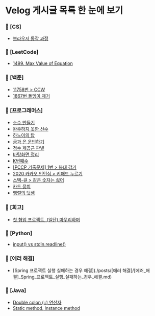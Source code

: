 # Velog 게시글 목록 한 눈에 보기
### 📁 [CS]
- [브라우저 동작 과정](./posts/[CS]/[CS]_브라우저_동작_과정.md)  
### 📁 [LeetCode]
- [1499. Max Value of Equation](./posts/[LeetCode]/[LeetCode]_1499._Max_Value_of_Equation.md)  
### 📁 [백준]
- [11758번 > CCW](./posts/[백준]/[백준]_11758번_>_CCW.md)  
- [1867번 돌멩이 제거](./posts/[백준]/[백준]_1867번_돌멩이_제거.md)  
### 📁 [프로그래머스]
- [소수 만들기](./posts/[프로그래머스]/[프로그래머스]_소수_만들기.md)  
- [완주하지 못한 선수](./posts/[프로그래머스]/[프로그래머스]_완주하지_못한_선수.md)  
- [하노이의 탑](./posts/[프로그래머스]/[프로그래머스]_하노이의_탑.md)  
- [금과 은 운반하기](./posts/[프로그래머스]/[프로그래머스]_금과_은_운반하기.md)  
- [정수 제곱근 판별](./posts/[프로그래머스]/[프로그래머스]_정수_제곱근_판별.md)  
- [바탕화면 정리](./posts/[프로그래머스]/[프로그래머스]_바탕화면_정리.md)  
- [K번째수](./posts/[프로그래머스]/[프로그래머스]_K번째수.md)  
- [[PCCP 기출문제] 1번 > 붕대 감기](./posts/[프로그래머스]/[프로그래머스]_[PCCP_기출문제]_1번_>_붕대_감기.md)  
- [2020 카카오 인턴십 > 키패드 누르기](./posts/[프로그래머스]/[프로그래머스]_2020_카카오_인턴십_>_키패드_누르기.md)  
- [스택-큐 > 같은 숫자는 싫어](./posts/[프로그래머스]/[프로그래머스]_스택-큐_>_같은_숫자는_싫어.md)  
- [카드 뭉치](./posts/[프로그래머스]/[프로그래머스]_카드_뭉치.md)  
- [행렬의 덧셈](./posts/[프로그래머스]/[프로그래머스]_행렬의_덧셈.md)  
### 📁 [회고]
- [첫 협업 프로젝트, (일단) 마무리하며](./posts/[회고]/[회고]_첫_협업_프로젝트,_(일단)_마무리하며.md)  
### 📁 [Python]
- [input() vs stdin.readline()](./posts/[Python]/[Python]_input()_vs_stdin.readline().md)  
### 📁 [에러 해결]
- [Spring 프로젝트 실행 실패하는 경우 해결](./posts/[에러 해결]/[에러_해결]_Spring_프로젝트_실행_실패하는_경우_해결.md)  
### 📁 [Java]
- [Double colon (::) 연산자](./posts/[Java]/[Java]_Double_colon_(::)_연산자.md)  
- [Static method, Instance method](./posts/[Java]/[Java]_Static_method,_Instance_method.md)  
